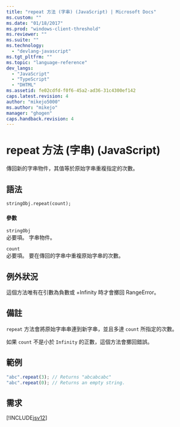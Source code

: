 ```yaml
---
title: "repeat 方法 (字串) (JavaScript) | Microsoft Docs"
ms.custom: ""
ms.date: "01/18/2017"
ms.prod: "windows-client-threshold"
ms.reviewer: ""
ms.suite: ""
ms.technology: 
  - "devlang-javascript"
ms.tgt_pltfrm: ""
ms.topic: "language-reference"
dev_langs: 
  - "JavaScript"
  - "TypeScript"
  - "DHTML"
ms.assetid: fe02cdfd-f0f6-45a2-ad36-31c4300ef142
caps.latest.revision: 4
author: "mikejo5000"
ms.author: "mikejo"
manager: "ghogen"
caps.handback.revision: 4
---
```

# repeat 方法 (字串) (JavaScript)
傳回新的字串物件，其值等於原始字串重複指定的次數。  
  
## 語法  
  
```  
stringObj.repeat(count);  
```  
  
#### 參數  
 `stringObj`  
 必要項。  字串物件。  
  
 `count`  
 必要項。  要在傳回的字串中重複原始字串的次數。  
  
## 例外狀況  
 這個方法唯有在引數為負數或 \+Infinity 時才會擲回 RangeError。  
  
## 備註  
 `repeat` 方法會將原始字串串連到新字串，並且多達 `count` 所指定的次數。  
  
 如果 `count` 不是小於 `Infinity` 的正數，這個方法會擲回錯誤。  
  
## 範例  
  
```javascript  
"abc".repeat(3); // Returns "abcabcabc"  
"abc".repeat(0); // Returns an empty string.  
```  
  
## 需求  
 [!INCLUDE[jsv12](../../javascript/reference/includes/jsv12-md.md)]